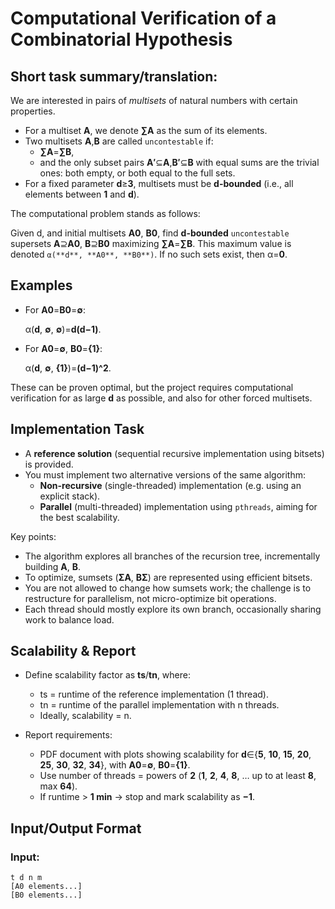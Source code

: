 # Computational Verification of a Combinatorial Hypothesis

## Short task summary/translation:

We are interested in pairs of *multisets* of natural numbers with certain properties.
- For a multiset **A**, we denote **∑A** as the sum of its elements.
- Two multisets **A**,**B** are called `uncontestable` if:
  - **∑A**=**∑B**,
  - and the only subset pairs **A′**⊆**A**,**B′**⊆**B** with equal sums are the trivial ones: both empty, or both equal to the full sets.
- For a fixed parameter **d**≥**3**, multisets must be **d-bounded** (i.e., all elements between **1** and **d**).

The computational problem stands as follows:

Given d, and initial multisets **A0**, **B0**, find **d-bounded** `uncontestable` supersets **A**⊇**A0**, **B**⊇**B0** maximizing **∑A**=**∑B**.
This maximum value is denoted `α(**d**, **A0**, **B0**)`.
If no such sets exist, then α=**0**.

## Examples

- For **A0**=**B0**=**∅**:

  α(**d**, **∅**, **∅**)=**d(d−1)**.

- For **A0**=**∅**, **B0**=**{1}**:

  α(**d**, **∅**, **{1}**)=**(d−1)^2**.

These can be proven optimal, but the project requires computational verification for as large 
**d** as possible, and also for other forced multisets.

## Implementation Task
- A **reference solution** (sequential recursive implementation using bitsets) is provided.
- You must implement two alternative versions of the same algorithm:
  - **Non-recursive** (single-threaded) implementation (e.g. using an explicit stack).
  - **Parallel** (multi-threaded) implementation using `pthreads`, aiming for the best scalability.


Key points:

- The algorithm explores all branches of the recursion tree, incrementally building **A**, **B**.
- To optimize, sumsets (**ΣA**, **BΣ**) are represented using efficient bitsets.
- You are not allowed to change how sumsets work; the challenge is to restructure for parallelism, not micro-optimize bit operations.
- Each thread should mostly explore its own branch, occasionally sharing work to balance load.

## Scalability & Report

- Define scalability factor as **ts**/**tn**, where:
  - ts = runtime of the reference implementation (1 thread).
  - tn = runtime of the parallel implementation with n threads.
  - Ideally, scalability = n.

- Report requirements:
  - PDF document with plots showing scalability for **d**∈{**5**, **10**, **15**, **20**, **25**, **30**, **32**, **34**}, with **A0**=**∅**, **B0**=**{1}**.
  - Use number of threads = powers of **2** (**1**, **2**, **4**, **8**, … up to at least **8**, max **64**).
  - If runtime > **1 min** → stop and mark scalability as **−1**.
 
## Input/Output Format

### Input:
```
t d n m
[A0 elements...]
[B0 elements...]
```
